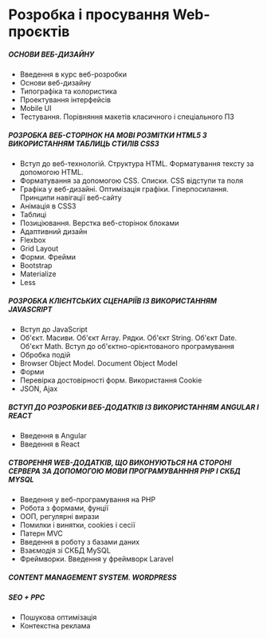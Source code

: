 <h1>
    Розробка і просування Web-проєктів
</h1>

<h5>
    ОСНОВИ ВЕБ-ДИЗАЙНУ
</h5>
<ul>
<li>
    Введення в курс веб-розробки
</li>
<li>
    Основи веб-дизайну
</li>
<li>
    Типографіка та колористика
</li>
<li>
    Проектування інтерфейсів
</li>
<li>
Mobile UI
</li>
<li>
    Тестування. Порівняння макетів класичного і спеціального ПЗ
</li>
</ul>

<h5>
    РОЗРОБКА ВЕБ-СТОРІНОК НА МОВІ РОЗМІТКИ HTML5 З ВИКОРИСТАННЯМ ТАБЛИЦЬ СТИЛІВ CSS3
</h5>
<ul>
<li>
Вступ до веб-технологій. Структура HTML. Форматування тексту за допомогою HTML.
</li>
<li>
Форматування за допомогою CSS. Списки. CSS відступи та поля
</li>
<li>
Графіка у веб-дизайні. Оптимізація графіки. Гіперпосилання. Принципи навігації веб-сайту
</li>
<li>
Анімація в CSS3
</li>
<li>
Таблиці
</li>
<li>
Позиціювання. Верстка веб-сторінок блоками
</li>
<li>
Адаптивний дизайн
</li>
<li>
Flexbox
</li>
<li>
Grid Layout
</li>
<li>
Форми. Фрейми
</li>
<li>
Bootstrap
</li>
<li>
Materialize
</li>
<li>
Less
</li>
</ul>

<h5>
    РОЗРОБКА КЛІЄНТСЬКИХ СЦЕНАРІЇВ ІЗ ВИКОРИСТАННЯМ JAVASCRIPT
</h5>
<ul>
<li>
Вступ до JavaScript
</li>
<li>
Об'єкт. Масиви. Об'єкт Array. Рядки. Об'єкт String. Об'єкт Date. Об'єкт Math. Вступ до об'єктно-орієнтованого програмування
</li>
<li>
Обробка подій
</li>
<li>
Browser Object Model. Document Object Model
</li>
<li>
Форми
</li>
<li>
Перевірка достовірності форм. Використання Cookie
</li>
<li>
JSON, Ajax
</li>
</ul>

<h5>
    ВСТУП ДО РОЗРОБКИ ВЕБ-ДОДАТКІВ ІЗ ВИКОРИСТАННЯМ ANGULAR І REACT
</h5>
<ul>
<li>
Введення в Angular
</li>
<li>
Введення в React
</li>
</ul>

<h5>
    СТВОРЕННЯ WEB-ДОДАТКІВ, ЩО ВИКОНУЮТЬСЯ НА СТОРОНІ СЕРВЕРА ЗА ДОПОМОГОЮ МОВИ ПРОГРАМУВАНННЯ PHP І СКБД MYSQL
</h5>
<ul>
<li>
Введення у веб-програмування на PHP
</li>
<li>
Робота з формами, фунції
</li>
<li>
ООП, регулярні вирази
</li>
<li>
Помилки і винятки, cookies і сесії
</li>
<li>
Патерн MVC
</li>
<li>
Введення в роботу з базами даних
</li>
<li>
Взаємодія зі СКБД MySQL
</li>
<li>
Фреймворки. Введення у фреймворк Laravel
</li>
</ul>

<h5>
    CONTENT MANAGEMENT SYSTEM. WORDPRESS
</h5>

<h5>
    SEO + PPC
</h5>
<ul>
<li>
Пошукова оптимізація
</li>
<li>
Контекстна реклама
</li>
</ul>